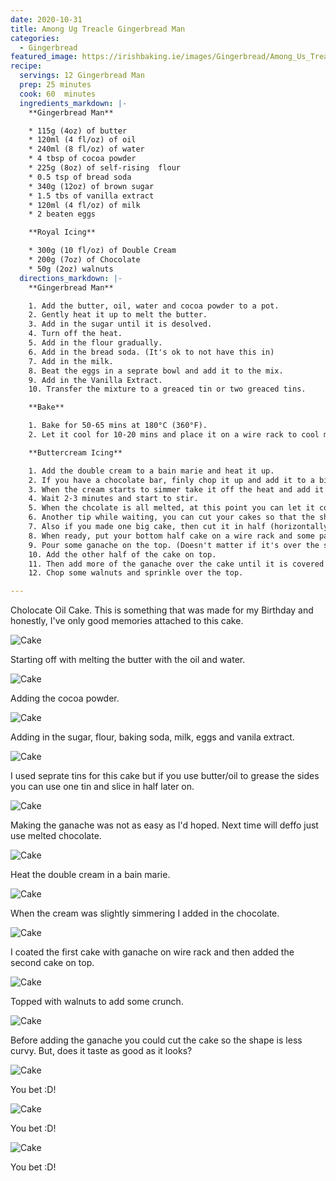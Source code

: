 ```yaml
---
date: 2020-10-31
title: Among Ug Treacle Gingerbread Man
categories:
  - Gingerbread
featured_image: https://irishbaking.ie/images/Gingerbread/Among_Us_Treacle_Gingerbread_Man/Image_10.jpg
recipe:
  servings: 12 Gingerbread Man
  prep: 25 minutes
  cook: 60  minutes
  ingredients_markdown: |-
    **Gingerbread Man**

    * 115g (4oz) of butter
    * 120ml (4 fl/oz) of oil
    * 240ml (8 fl/oz) of water
    * 4 tbsp of cocoa powder
    * 225g (8oz) of self-rising  flour
    * 0.5 tsp of bread soda
    * 340g (12oz) of brown sugar
    * 1.5 tbs of vanilla extract
    * 120ml (4 fl/oz) of milk
    * 2 beaten eggs

    **Royal Icing**

    * 300g (10 fl/oz) of Double Cream
    * 200g (7oz) of Chocolate
    * 50g (2oz) walnuts
  directions_markdown: |-
    **Gingerbread Man**

    1. Add the butter, oil, water and cocoa powder to a pot.
    2. Gently heat it up to melt the butter.
    3. Add in the sugar until it is desolved.
    4. Turn off the heat.
    5. Add in the flour gradually.
    6. Add in the bread soda. (It's ok to not have this in)
    7. Add in the milk.
    8. Beat the eggs in a seprate bowl and add it to the mix.
    9. Add in the Vanilla Extract.
    10. Transfer the mixture to a greaced tin or two greaced tins.

    **Bake**

    1. Bake for 50-65 mins at 180°C (360°F).
    2. Let it cool for 10-20 mins and place it on a wire rack to cool more.

    **Buttercream Icing**

    1. Add the double cream to a bain marie and heat it up.
    2. If you have a chocolate bar, finly chop it up and add it to a big bowl.
    3. When the cream starts to simmer take it off the heat and add it to the bowl of finely chopped chocolate. (I added the chocolate to the heated cream and worked just as well)
    4. Wait 2-3 minutes and start to stir.
    5. When the chcolate is all melted, at this point you can let it cool down until you're ready to add it to the cake. The more you let it cool the harder the ganache is going to be.
    6. Another tip while waiting, you can cut your cakes so that the shape will be more appealing. (I did not do this)
    7. Also if you made one big cake, then cut it in half (horizontally) so that we can place the second piece on top in step 10.
    8. When ready, put your bottom half cake on a wire rack and some parchment paper under the wire rack to catch the spillover of the ganach.
    9. Pour some ganache on the top. (Doesn't matter if it's over the sides yet)
    10. Add the other half of the cake on top.
    11. Then add more of the ganache over the cake until it is covered on top and the sides.
    12. Chop some walnuts and sprinkle over the top.

---
```

Cholocate Oil Cake. This is something that was made for my Birthday and honestly, I've only good memories attached to this cake.

![Cake](https://irishbaking.ie/images/Gingerbread/Among_Us_Treacle_Gingerbread_Man/Image_1.jpg)

Starting off with melting the butter with the oil and water.

![Cake](https://irishbaking.ie/images/Gingerbread/Among_Us_Treacle_Gingerbread_Man/Image_2.jpg)

Adding the cocoa powder.

![Cake](https://irishbaking.ie/images/Gingerbread/Among_Us_Treacle_Gingerbread_Man/Image_3.jpg)

Adding in the sugar, flour, baking soda, milk, eggs and vanila extract.

![Cake](https://irishbaking.ie/images/Gingerbread/Among_Us_Treacle_Gingerbread_Man/Image_4.jpg)

I used seprate tins for this cake but if you use butter/oil to grease the sides you can use one tin and slice in half later on.

![Cake](https://irishbaking.ie/images/Gingerbread/Among_Us_Treacle_Gingerbread_Man/Image_5.jpg)

Making the ganache was not as easy as I'd hoped. Next time will deffo just use melted chocolate.

![Cake](https://irishbaking.ie/images/Gingerbread/Among_Us_Treacle_Gingerbread_Man/Image_6.jpg)

Heat the double cream in a bain marie.

![Cake](https://irishbaking.ie/images/Gingerbread/Among_Us_Treacle_Gingerbread_Man/Image_7.jpg)

When the cream was slightly simmering I added in the chocolate.

![Cake](https://irishbaking.ie/images/Gingerbread/Among_Us_Treacle_Gingerbread_Man/Image_8.jpg)

I coated the first cake with ganache on wire rack and then added the second cake on top.

![Cake](https://irishbaking.ie/images/Gingerbread/Among_Us_Treacle_Gingerbread_Man/Image_9.jpg)

Topped with walnuts to add some crunch.

![Cake](https://irishbaking.ie/images/Gingerbread/Among_Us_Treacle_Gingerbread_Man/Image_10.jpg)

Before adding the ganache you could cut the cake so the shape is less curvy. But, does it taste as good as it looks?

![Cake](https://irishbaking.ie/images/Gingerbread/Among_Us_Treacle_Gingerbread_Man/Image_11.jpg)

You bet :D!

![Cake](https://irishbaking.ie/images/Gingerbread/Among_Us_Treacle_Gingerbread_Man/Image_12.jpg)

You bet :D!

![Cake](https://irishbaking.ie/images/Gingerbread/Among_Us_Treacle_Gingerbread_Man/Image_13.jpg)

You bet :D!
